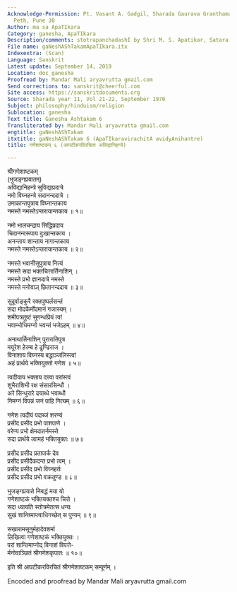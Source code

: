 ```yaml
---
Acknowledge-Permission: Pt. Vasant A. Gadgil, Sharada Gaurava Granthamala, 425 Sadashv
  Peth, Pune 30
Author: ma sa ApaTIkara
Category: ganesha, ApaTIkara
Description/comments: stotrapanchadashI by Shri M. S. Apatikar, Satara
File name: gaNeshAShTakamApaTIkara.itx
Indexextra: (Scan)
Language: Sanskrit
Latest update: September 14, 2019
Location: doc_ganesha
Proofread by: Mandar Mali aryavrutta gmail.com
Send corrections to: sanskrit@cheerful.com
Site access: https://sanskritdocuments.org
Source: Sharada year 11, Vol 21-22, September 1970
Subject: philosophy/hinduism/religion
Sublocation: ganesha
Text title: Ganesha Ashtakam 6
Transliterated by: Mandar Mali aryavrutta gmail.com
engtitle: gaNeshAShTakam
itxtitle: gaNeshAShTakam 6 (ApaTIkaravirachitA avidyAnihantre)
title: गणेशाष्टकम् ६ (आपटीकरविरचिता अविद्यानिहन्त्रे)

---
```

  
 श्रीगणेशाष्टकम्   
    (भुजङ्गप्रयातम्)  
अविद्यानिहन्त्रे सुविद्याप्रदात्रे  
     नमो विघ्नहन्त्रे सदानन्ददात्रे ।  
उमाकान्तपुत्राय विघ्नान्तकाय  
     नमस्ते नमस्तेऽन्तरायान्तकाय ॥ १॥  
  
नमो भालचन्द्राय सिद्धिप्रदाय  
     चिदानन्दरूपाय दुःखान्तकाय ।  
अनन्ताय शान्ताय नागान्तकाय  
     नमस्ते नमस्तेऽन्तरायान्तकाय ॥ २॥  
  
नमस्ते भवानीसुपुत्राय नित्यं  
     नमस्ते सदा भक्तचित्तार्तिनाशिन् ।  
नमस्ते प्रभो ज्ञानदात्रे नमस्ते  
     नमस्ते मनोवाञ् छितानन्ददाय ॥ ३॥  
  
सुदूर्वाङ्कुरै रक्तपुष्पर्लसन्तं  
     सदा मोदकैर्मोदमानं गजास्यम् ।  
शमीपत्रतुष्टं सुगन्धप्रियं त्वां  
     भवाम्भोधिमग्नो भवन्तं भजेऽहम् ॥ ४॥  
  
अनाथार्तिनाशिन् पुरारातिपुत्र  
     मयूरेश हेरम्ब हे ढुण्ढिराज ।  
विनाशाय विघ्नस्य बद्धाञ्जलिस्त्वां  
     अहं प्रार्थये भक्तियुक्तो गणेश ॥ ५॥  
  
 त्वदीयाय भक्ताय दत्त्वा वरांस्त्वं  
     शुभैराशिभी रक्ष संसारसिन्धौ ।  
अरे सिन्धुरारे दयाब्धे भवाब्धौ  
     निमग्नं विपन्नं जनं पाहि नित्यम् ॥ ६॥  
  
गणेश त्वदीयं पदाब्जं शरण्यं  
     प्रसीद प्रसीद प्रभो पाशपाणे ।  
वरेण्य प्रभो क्षेमदातर्नमस्ते  
     सदा प्रार्थये त्वामहं भक्तियुक्तः ॥ ७॥  
  
प्रसीद प्रसीद प्रतापार्क देव  
     प्रसीद प्रसीदैकदन्त प्रभो त्वम् ।  
प्रसीद प्रसीद प्रभो विघ्नहर्तः  
     प्रसीद प्रसीद प्रभो वक्रतुण्ड ॥ ८॥  
  
भुजङ्गप्रयाते निबद्धं मया यो  
     गणेशाष्टकं भक्तियक्तश्च चित्ते ।  
सदा ध्यायति स्तोत्रमेतत्स धन्यः  
     सुखं शान्तिमाप्त्वाधिगच्छेत् स पुण्यम् ॥ ९॥  
  
सखारामसूनुर्महादेवशर्मा  
     लिखित्वा गणेशाष्टकं भक्तियुक्तः ।  
परां शान्तिमाप्नोद् विनाशं विपत्ते-  
     र्मनोवाञ्छितं श्रीगणेशकृपातः ॥ १०॥  
  
इति श्री आपटीकरविरचितं श्रीगणेशाष्टकम् सम्पूर्णम् ।  
  
Encoded and proofread by Mandar Mali aryavrutta gmail.com  
  
